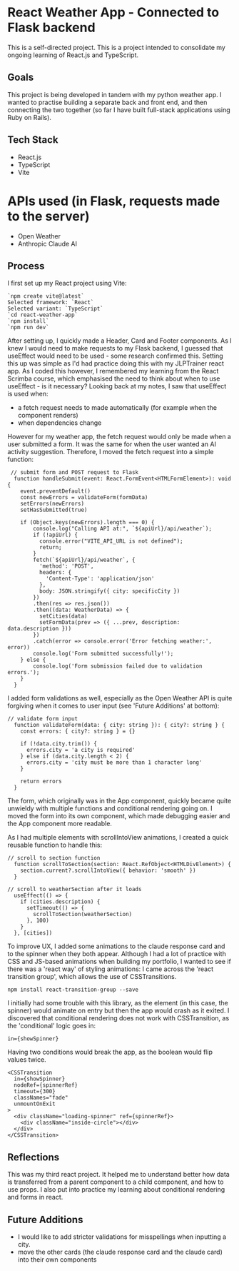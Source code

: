 # React Weather App - Connected to Flask backend
This is a self-directed project. This is a project intended to consolidate my ongoing learning of React.js and TypeScript.

## Goals
This project is being developed in tandem with my python weather app. I wanted to practise building a separate back and front end, and then connecting the two together (so far I have built full-stack applications using Ruby on Rails). 

## Tech Stack
- React.js
- TypeScript
- Vite

# APIs used (in Flask, requests made to the server)
- Open Weather
- Anthropic Claude AI
  

## Process
I first set up my React project using Vite: 
```
`npm create vite@latest`
Selected framework: `React`
Selected variant: `TypeScript`
`cd react-weather-app`
`npm install`
`npm run dev`
```
After setting up, I quickly made a Header, Card and Footer components. As I knew I would need to make requests to my Flask backend, I guessed that useEffect would need to be used - some research confirmed this. Setting this up was simple as I'd had practice doing this with my JLPTrainer react app. As I coded this however, I remembered my learning from the React Scrimba course, which emphasised the need to think about when to use useEffect - is it necessary? Looking back at my notes, I saw that useEffect is used when:
- a fetch request needs to made automatically (for example when the component renders)
- when dependencies change

However for my weather app, the fetch request would only be made when a user submitted a form. It was the same for when the user wanted an AI activity suggestion. Therefore, I moved the fetch request into a simple function:
```
 // submit form and POST request to Flask
  function handleSubmit(event: React.FormEvent<HTMLFormElement>): void {
    event.preventDefault()
    const newErrors = validateForm(formData)
    setErrors(newErrors)
    setHasSubmitted(true)

    if (Object.keys(newErrors).length === 0) {
        console.log("Calling API at:", `${apiUrl}/api/weather`);
        if (!apiUrl) {
          console.error("VITE_API_URL is not defined");
          return;
        }
        fetch(`${apiUrl}/api/weather`, {
          'method': 'POST',
          headers: {
            'Content-Type': 'application/json'
          },
          body: JSON.stringify({ city: specificCity })
        })
        .then(res => res.json())
        .then((data: WeatherData) => {
          setCities(data)
          setFormData(prev => ({ ...prev, description: data.description }))
        })
        .catch(error => console.error('Error fetching weather:', error))
        console.log('Form submitted successfully!');
    } else {
        console.log('Form submission failed due to validation errors.');
    }
  }
```

I added form validations as well, especially as the Open Weather API is quite forgiving when it comes to user input (see 'Future Additions' at bottom):
```
// validate form input
  function validateForm(data: { city: string }): { city?: string } {
    const errors: { city?: string } = {}

    if (!data.city.trim()) {
      errors.city = 'a city is required'
    } else if (data.city.length < 2) {
      errors.city = 'city must be more than 1 character long'
    }

    return errors
  }
```
The form, which originally was in the App component, quickly became quite unwieldy with multiple functions and conditional rendering going on. I moved the form into its own component, which made debugging easier and the App component more readable.

As I had multiple elements with scrollIntoView animations, I created a quick reusable function to handle this:
```
// scroll to section function
  function scrollToSection(section: React.RefObject<HTMLDivElement>) {
    section.current?.scrollIntoView({ behavior: 'smooth' })
  }
```
```
// scroll to weatherSection after it loads
  useEffect(() => {
    if (cities.description) {
      setTimeout(() => {
        scrollToSection(weatherSection)
      }, 100)
    }
  }, [cities])
```

To improve UX, I added some animations to the claude response card and to the spinner when they both appear. Although I had a lot of practice with CSS and JS-based animations when building my portfolio, I wanted to see if there was a 'react way' of styling animations: I came across the 'react transition group', which allows the use of CSSTransitions.
```
npm install react-transition-group --save
```
I initially had some trouble with this library, as the element (in this case, the spinner) would animate on entry but then the app would crash as it exited. I discovered that conditional rendering does not work with CSSTransition, as the 'conditional' logic goes in:
```
in={showSpinner}
```
Having two conditions would break the app, as the boolean would flip values twice. 


```
<CSSTransition
  in={showSpinner}
  nodeRef={spinnerRef}
  timeout={300}
  classNames="fade"
  unmountOnExit
>
  <div className="loading-spinner" ref={spinnerRef}>
    <div className="inside-circle"></div>
  </div>
</CSSTransition>
```

## Reflections
This was my third react project. It helped me to understand better how data is transferred from a parent component to a child component, and how to use props. I also put into practice my learning about conditional rendering and forms in react.  

## Future Additions
- I would like to add stricter validations for misspellings when inputting a city.
- move the other cards (the claude response card and the claude card) into their own components


